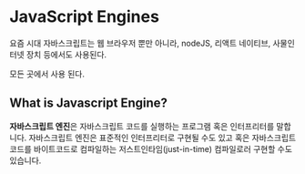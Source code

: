 # JavaScript Engines

요즘 시대 자바스크립트는 웹 브라우저 뿐만 아니라, nodeJS, 리액트 네이티브, 사물인터넷 장치 등에서도 사용된다.

모든 곳에서 사용 된다.

## What is Javascript Engine?

**자바스크립트 엔진**은 자바스크립트 코드를 실행하는 프로그램 혹은 인터프리터를 말합니다. 자바스크립트 엔진은 표준적인 인터프리터로 구현될 수도 있고 혹은 자바스크립트 코드를 바이트코드로 컴파일하는 저스트인타임(just-in-time) 컴파일로러 구현할 수도 있습니다. 

